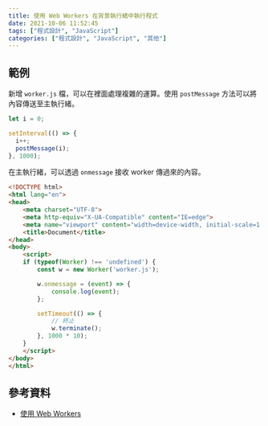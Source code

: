```yaml
---
title: 使用 Web Workers 在背景執行緒中執行程式
date: 2021-10-06 11:52:45
tags: ["程式設計", "JavaScript"]
categories: ["程式設計", "JavaScript", "其他"]
---
```


## 範例

新增 `worker.js` 檔，可以在裡面處理複雜的運算。使用 `postMessage` 方法可以將內容傳送至主執行緒。

```js
let i = 0;

setInterval(() => {
  i++;
  postMessage(i);
}, 1000);
```

在主執行緒，可以透過 `onmessage` 接收 worker 傳過來的內容。

```html
<!DOCTYPE html>
<html lang="en">
<head>
    <meta charset="UTF-8">
    <meta http-equiv="X-UA-Compatible" content="IE=edge">
    <meta name="viewport" content="width=device-width, initial-scale=1.0">
    <title>Document</title>
</head>
<body>
    <script>
    if (typeof(Worker) !== 'undefined') {
        const w = new Worker('worker.js');

        w.onmessage = (event) => {
            console.log(event);
        };

        setTimeout(() => {
            // 終止
            w.terminate();
        }, 1000 * 10);
    }
    </script>
</body>
</html>
```

## 參考資料

- [使用 Web Workers](https://developer.mozilla.org/zh-TW/docs/Web/API/Web_Workers_API/Using_web_workers)
